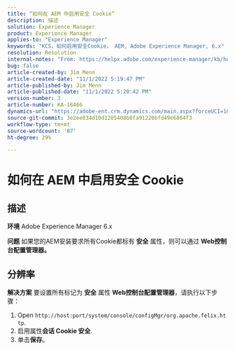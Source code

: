 ```yaml
---
title: “如何在 AEM 中启用安全 Cookie”
description: 描述
solution: Experience Manager
product: Experience Manager
applies-to: "Experience Manager"
keywords: "KCS，如何启用安全Cookie， AEM, Adobe Experience Manager, 6.x"
resolution: Resolution
internal-notes: "From: https://helpx.adobe.com/experience-manager/kb/how-to-enable-secure-cookies-in-AEM.html"
bug: false
article-created-by: Jim Menn
article-created-date: "11/1/2022 5:19:47 PM"
article-published-by: Jim Menn
article-published-date: "11/1/2022 5:20:42 PM"
version-number: 3
article-number: KA-16466
dynamics-url: "https://adobe-ent.crm.dynamics.com/main.aspx?forceUCI=1&pagetype=entityrecord&etn=knowledgearticle&id=9e57415c-095a-ed11-9561-6045bd006a22"
source-git-commit: 3e2ee834d10d1205408b0fa91220bfd49e6864f3
workflow-type: tm+mt
source-wordcount: '87'
ht-degree: 29%

---
```


# 如何在 AEM 中启用安全 Cookie

## 描述


<b>环境</b>
Adobe Experience Manager 6.x

<b>问题</b>
如果您的AEM安装要求所有Cookie都标有 <b>安全</b> 属性，则可以通过 <b>Web控制台配置管理器。</b>


## 分辨率


<b>解决方案</b>
要设置所有标记为 <b>安全</b> 属性 <b>Web控制台配置管理器</b>，请执行以下步骤：

1. Open `http://host:port/system/console/configMgr/org.apache.felix.http`.
2. 启用属性<b>会话 Cookie 安全</b>.
3. 单击<b>保存</b>。

